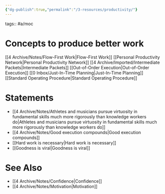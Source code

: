 ```yaml
---
{"dg-publish":true,"permalink":"/3-resources/productivity/"}
---
```


tags:: #a/moc

# Concepts to produce better work
[[4 Archive/Notes/Flow-First Work\|Flow-First Work]]
[[Personal Productivity Network\|Personal Productivity Network]]
[[4 Archive/Imported/Intermediate Packets\|Intermediate Packets]]
[[Out-of-Order Execution\|Out-of-Order Execution]]
[[0 Inbox/Just-In-Time Planning\|Just-In-Time Planning]]
[[Standard Operating Procedure\|Standard Operating Procedure]]

# Statements
- [[4 Archive/Notes/Athletes and musicians pursue virtuosity in fundamental skills much more rigorously than knowledge workers do\|Athletes and musicians pursue virtuosity in fundamental skills much more rigorously than knowledge workers do]]
- [[4 Archive/Notes/Good execution compounds\|Good execution compounds]]
- [[Hard work is necessary\|Hard work is necessary]]
- [[Goodness is viral\|Goodness is viral]]

# See Also
- [[4 Archive/Notes/Confidence\|Confidence]]
- [[4 Archive/Notes/Motivation\|Motivation]]
